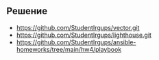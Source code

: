 ## Решение
  - https://github.com/StudentIrgups/vector.git
  - https://github.com/StudentIrgups/lighthouse.git
  - https://github.com/StudentIrgups/ansible-homeworks/tree/main/hw4/playbook